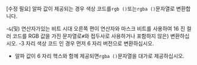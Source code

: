 [수정 필요]
알파 값이 제공되는 경우 색상 코드를`rgb ()`또는`rgba ()`문자열로 변환합니다.

-`&`(및) 연산자가있는 비트 시대 오른쪽 편이 연산자와 마스크 비트를 사용하여 16 진 컬러 코드를 RGB 값을 가진 문자열로`#`와 접두사로 사용하거나 포함하지 않은) 변환하십시오.
-3 자리 색상 코드 인 경우 먼저 6 자리 버전으로 변환하십시오.
- 알파 값이 6 자리 헥스와 함께 제공되면`rgba ()`문자열을 대가로 제공하십시오.